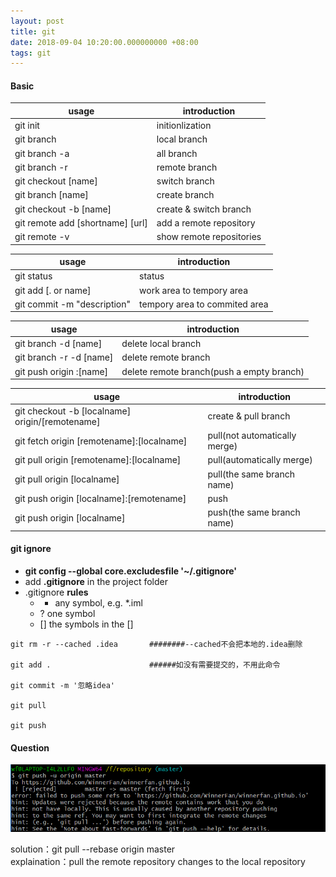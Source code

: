 ```yaml
---
layout: post
title: git
date: 2018-09-04 10:20:00.000000000 +08:00
tags: git
---
```

  
#### Basic  

| usage | introduction |
| ------ | ------ |
| git init | initionlization |
| git branch | local branch |
| git branch -a | all branch |
| git branch -r | remote branch |
| git checkout [name] | switch branch |
| git branch [name] | create branch |
| git checkout -b [name] | create & switch branch | 
| git remote add [shortname] [url] | add a remote repository |
| git remote -v | show remote repositories |

| usage | introduction |
| ------ | ------ |
| git status | status |
| git add [. or name] | work area to tempory area |
| git commit -m "description" | tempory area to commited area |

| usage | introduction |
| ------ | ------ |
| git branch -d [name] | delete local branch |
| git branch -r -d [name] | delete remote branch |
| git push origin :[name] | delete remote branch(push a empty branch) |

| usage | introduction |
| ------ | ------ |
| git checkout -b [localname] origin/[remotename] | create & pull branch |
| git fetch origin [remotename]:[localname] | pull(not automatically merge) |
| git pull origin [remotename]:[localname] | pull(automatically merge) |
| git pull origin [localname] | pull(the same branch name) |
| git push origin [localname]:[remotename] | push |
| git push origin [localname] | push(the same branch name) |
  

#### git ignore

- **git config --global core.excludesfile '~/.gitignore'**
- add **.gitignore** in the project folder
- .gitignore **rules** 
    - * any symbol, e.g. *.iml
    - ? one symbol
    - [] the symbols in the []
```
git rm -r --cached .idea       ########--cached不会把本地的.idea删除

git add .                      ######如没有需要提交的，不用此命令

git commit -m '忽略idea'

git pull

git push
```
#### Question  

![avatar](/assets/images/20180904.png)  

solution：git pull --rebase origin master  
explaination：pull the remote repository changes to the local repository  


[jekyll-docs]: http://jekyllrb.com/docs/home
[jekyll-gh]:   https://github.com/jekyll/jekyll
[jekyll-talk]: https://talk.jekyllrb.com/
